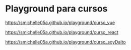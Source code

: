 # Playground para cursos
https://smichelle05a.github.io/playground/curso_vue

https://smichelle05a.github.io/playground/curso_react

https://smichelle05a.github.io/playground/curso_soyDalto
